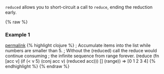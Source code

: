 `reduced` allows you to short-circuit a call to `reduce`, ending the reduction early.

{% raw %}
### Example 1
[permalink](#example-1)
{% highlight clojure %}
; Accumulate items into the list while numbers are smaller than 5.
; Without the (reduced) call the reduce would continue consuming
; the infinite sequence from range forever.
(reduce
  (fn [acc v]
    (if (< v 5)
      (conj acc v)
      (reduced acc)))
  []
  (range))
 => [0 1 2 3 4]
{% endhighlight %}
{% endraw %}
